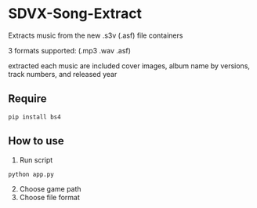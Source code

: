 # SDVX-Song-Extract
Extracts music from the new .s3v (.asf) file containers

3 formats supported: (.mp3 .wav .asf)

extracted each music are included cover images, album name by versions, track numbers, and released year


## Require

```
pip install bs4
```

## How to use

1. Run script

```
python app.py
```

2. Choose game path
3. Choose file format

